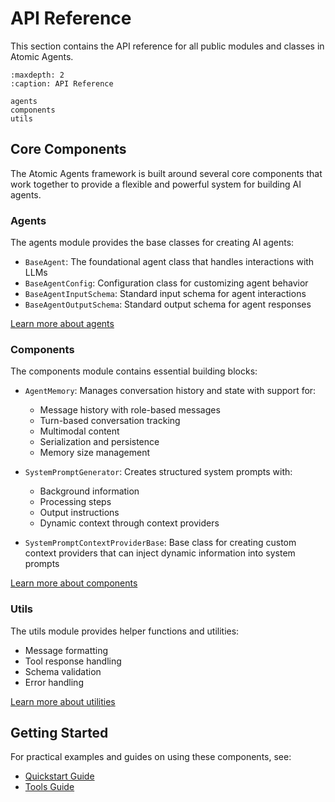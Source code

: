 # API Reference

This section contains the API reference for all public modules and classes in Atomic Agents.

```{toctree}
:maxdepth: 2
:caption: API Reference

agents
components
utils
```

## Core Components

The Atomic Agents framework is built around several core components that work together to provide a flexible and powerful system for building AI agents.

### Agents

The agents module provides the base classes for creating AI agents:

- `BaseAgent`: The foundational agent class that handles interactions with LLMs
- `BaseAgentConfig`: Configuration class for customizing agent behavior
- `BaseAgentInputSchema`: Standard input schema for agent interactions
- `BaseAgentOutputSchema`: Standard output schema for agent responses

[Learn more about agents](agents.md)

### Components

The components module contains essential building blocks:

- `AgentMemory`: Manages conversation history and state with support for:
  - Message history with role-based messages
  - Turn-based conversation tracking
  - Multimodal content
  - Serialization and persistence
  - Memory size management

- `SystemPromptGenerator`: Creates structured system prompts with:
  - Background information
  - Processing steps
  - Output instructions
  - Dynamic context through context providers

- `SystemPromptContextProviderBase`: Base class for creating custom context providers that can inject dynamic information into system prompts

[Learn more about components](components.md)

### Utils

The utils module provides helper functions and utilities:

- Message formatting
- Tool response handling
- Schema validation
- Error handling

[Learn more about utilities](utils.md)

## Getting Started

For practical examples and guides on using these components, see:

- [Quickstart Guide](../guides/quickstart.md)
- [Tools Guide](../guides/tools.md)
